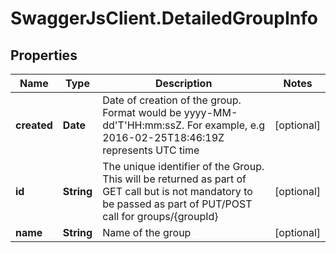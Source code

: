 # SwaggerJsClient.DetailedGroupInfo

## Properties
Name | Type | Description | Notes
------------ | ------------- | ------------- | -------------
**created** | **Date** | Date of creation of the group. Format would be yyyy-MM-dd&#39;T&#39;HH:mm:ssZ. For example, e.g 2016-02-25T18:46:19Z represents UTC time | [optional] 
**id** | **String** | The unique identifier of the Group. This will be returned as part of GET call but is not mandatory to be passed as part of PUT/POST call for groups/{groupId} | [optional] 
**name** | **String** | Name of the group | [optional] 


